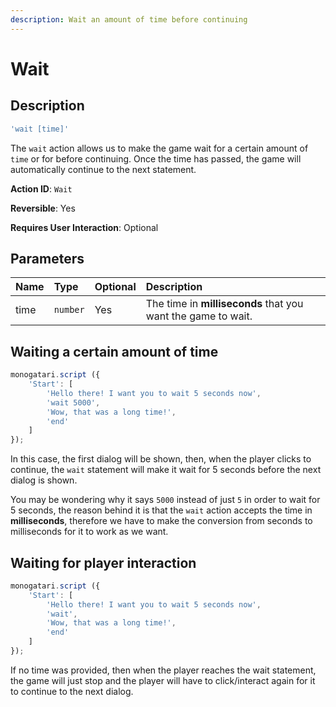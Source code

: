 ```yaml
---
description: Wait an amount of time before continuing
---
```


# Wait

## Description

```javascript
'wait [time]'
```

The `wait` action allows us to make the game wait for a certain amount of `time` or for before continuing. Once the time has passed, the game will automatically continue to the next statement.

**Action ID**: `Wait`

**Reversible**: Yes

**Requires User Interaction**: Optional

## Parameters

| Name | Type | Optional | Description |
| :--- | :--- | :--- | :--- |
| time | `number` | Yes | The time in **milliseconds** that you want the game to wait. |

## Waiting a certain amount of time

```javascript
monogatari.script ({
    'Start': [
        'Hello there! I want you to wait 5 seconds now',
        'wait 5000',
        'Wow, that was a long time!',
        'end'
    ]
});
```

In this case, the first dialog will be shown, then, when the player clicks to continue, the `wait` statement will make it wait for 5 seconds before the next dialog is shown.

You may be wondering why it says `5000` instead of just `5` in order to wait for 5 seconds, the reason behind it is that the `wait` action accepts the time in **milliseconds**, therefore we have to make the conversion from seconds to milliseconds for it to work as we want.

## Waiting for player interaction

```javascript
monogatari.script ({
    'Start': [
        'Hello there! I want you to wait 5 seconds now',
        'wait',
        'Wow, that was a long time!',
        'end'
    ]
});
```

If no time was provided, then when the player reaches the wait statement, the game will just stop and the player will have to click/interact again for it to continue to the next dialog.

